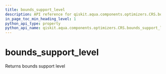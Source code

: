 ```yaml
---
title: bounds_support_level
description: API reference for qiskit.aqua.components.optimizers.CRS.bounds_support_level
in_page_toc_min_heading_level: 1
python_api_type: property
python_api_name: qiskit.aqua.components.optimizers.CRS.bounds_support_level
---
```


# bounds\_support\_level

Returns bounds support level


